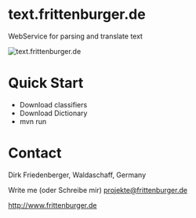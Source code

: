 # text.frittenburger.de
WebService for parsing and translate text

![text.frittenburger.de](https://raw.githubusercontent.com/dfriedenberger/text.frittenburger.de/master/webservice.png)

# Quick Start

- Download classifiers
- Download Dictionary
- mvn run
 

# Contact
Dirk Friedenberger, Waldaschaff, Germany

Write me (oder Schreibe mir)
projekte@frittenburger.de

http://www.frittenburger.de 

